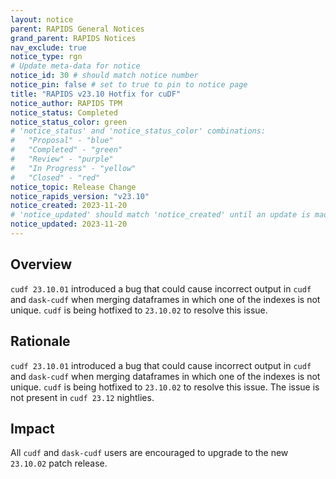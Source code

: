 ```yaml
---
layout: notice
parent: RAPIDS General Notices
grand_parent: RAPIDS Notices
nav_exclude: true
notice_type: rgn
# Update meta-data for notice
notice_id: 30 # should match notice number
notice_pin: false # set to true to pin to notice page
title: "RAPIDS v23.10 Hotfix for cuDF"
notice_author: RAPIDS TPM
notice_status: Completed
notice_status_color: green
# 'notice_status' and 'notice_status_color' combinations:
#   "Proposal" - "blue"
#   "Completed" - "green"
#   "Review" - "purple"
#   "In Progress" - "yellow"
#   "Closed" - "red"
notice_topic: Release Change
notice_rapids_version: "v23.10"
notice_created: 2023-11-20
# 'notice_updated' should match 'notice_created' until an update is made
notice_updated: 2023-11-20
---
```


## Overview

`cudf 23.10.01` introduced a bug that could cause incorrect output in `cudf` and `dask-cudf` when merging dataframes in which one of the indexes is not unique. `cudf` is being hotfixed to `23.10.02` to resolve this issue.

## Rationale

`cudf 23.10.01` introduced a bug that could cause incorrect output in `cudf` and `dask-cudf` when merging dataframes in which one of the indexes is not unique. `cudf` is being hotfixed to `23.10.02` to resolve this issue. The issue is not present in `cudf 23.12` nightlies.


## Impact

All `cudf` and `dask-cudf` users are encouraged to upgrade to the new `23.10.02` patch release.
